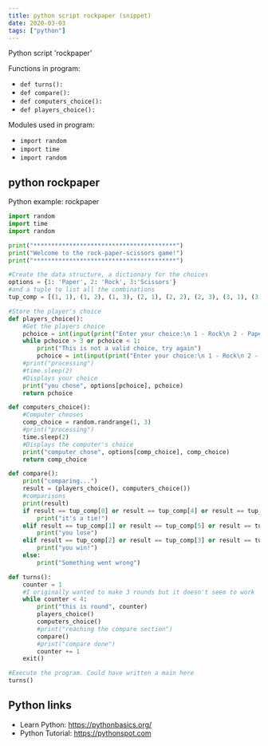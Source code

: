 ```yaml
---
title: python script rockpaper (snippet)
date: 2020-03-03
tags: ["python"]
---
```

Python script 'rockpaper'

Functions in program: 
* `def turns():`
* `def compare():`
* `def computers_choice():`
* `def players_choice():`

Modules used in program: 
* `import random`
* `import time`
* `import random`

## python rockpaper

Python example: rockpaper

```python
import random
import time
import random

print("****************************************")
print("Welcome to the rock-paper-scissors game!")
print("****************************************")

#Create the data structure, a dictionary for the choices
options = {1: 'Paper', 2: 'Rock', 3:'Scissors'}
#and a tuple to list all the combinations
tup_comp = [(1, 1), (1, 2), (1, 3), (2, 1), (2, 2), (2, 3), (3, 1), (3, 2), (3, 3)]

#Store the player's choice
def players_choice():
	#Get the players choice
	pchoice = int(input(print("Enter your choice:\n 1 - Rock\n 2 - Paper\n 3 - Scissors")))
	while pchoice > 3 or pchoice < 1:
		print("This is not a valid choice, try again")
		pchoice = int(input(print("Enter your choice:\n 1 - Rock\n 2 - Paper\n 3 - Scissors")))
	#print("processing")
	#time.sleep(2)
	#Displays your choice
	print("you chose", options[pchoice], pchoice)
	return pchoice

def computers_choice():
	#Computer chooses 
	comp_choice = random.randrange(1, 3)
	#print("processing")
	time.sleep(2)
	#Displays the computer's choice
	print("computer chose", options[comp_choice], comp_choice)
	return comp_choice

def compare():
	print("comparing...")
	result = (players_choice(), computers_choice())
	#comparisons
	print(result)
	if result == tup_comp[0] or result == tup_comp[4] or result == tup_comp[8]:
		print("it's a tie!")
	elif result == tup_comp[1] or result == tup_comp[5] or result == tup_comp[6]:
		print("you lose")
	elif result == tup_comp[2] or result == tup_comp[3] or result == tup_comp[7]:
		print("you win!")
	else:
		print("Something went wrong")

def turns():
	counter = 1
	#I originally wanted to make 3 rounds but it doesn't seem to work
	while counter < 4:
		print("this is round", counter)
		players_choice()
		computers_choice()
		#print("reaching the compare section")
		compare()
		#print("compare done")
		counter += 1
	exit()

#Execute the program. Could have written a main here
turns()


```

## Python links

- Learn Python: https://pythonbasics.org/
- Python Tutorial: https://pythonspot.com

